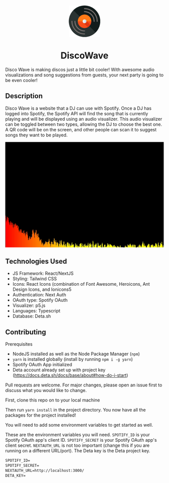 
<p align="center"><img src="public/disco-wave-logo.png" width="100" height="100" /></p>
<h1 align="center">DiscoWave</h1>
Disco Wave is making discos just a little bit cooler! With awesome audio visualizations and song suggestions from guests, your next party is going to be even cooler! 

## Description
Disco Wave is a website that a DJ can use with Spotify. Once a DJ has logged into Spotify, the Spotify API will find the song that is currently playing and will be displayed using an audio visualizer. This audio visualizer can be toggled between two types, allowing the DJ to choose the best one. A QR code will be on the screen, and other people can scan it to suggest songs they want to be played.

<p align="center"><img src="public/visualization_closeup_graph.gif"/></p>

## Technologies Used
- JS Framework: React/NextJS
- Styling: Tailwind CSS
- Icons: React Icons (combination of Font Awesome, Heroicons, Ant Design Icons, and Ionicons5
- Authentication: Next Auth
- OAuth type: Spotify OAuth
- Visualizer: p5.js
- Languages: Typescript
- Database: Deta.sh

## Contributing

Prerequisites
 - NodeJS installed as well as the Node Package Manager (`npm`)
 - `yarn` is installed globally (install by running `npm i -g yarn`)
 - Spotify OAuth App initialized
 - Deta account already set up with project key (https://docs.deta.sh/docs/base/about#how-do-i-start)

Pull requests are welcome. For major changes, please open an issue first to discuss what you would like to change.

First, clone this repo on to your local machine

Then run `yarn install` in the project directory. You now have all the packages for the project installed!

You will need to add some environment variables to get started as well.

These are the environment variables you will need. `SPOTIFY_ID` is your Spotify OAuth app's client ID. `SPOTIFY_SECRET` is your Spotify OAuth app's client secret. `NEXTAUTH_URL` is not too important (change this if you are running on a different URL/port). The Deta key is the Deta project key.

```
SPOTIFY_ID=
SPOTIFY_SECRET=
NEXTAUTH_URL=http://localhost:3000/
DETA_KEY=
```
